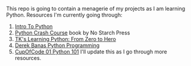 This repo is going to contain a menagerie of my projects as I am learning Python.
Resources I'm currently going through:
1. [Intro To Python](http://www.introtopython.org)
2. [Python Crash Course](https://www.nostarch.com/pythoncrashcourse) book by No Starch Press 
3. [TK's Learning Python: From Zero to Hero](https://medium.freecodecamp.org/learning-python-from-zero-to-hero-120ea540b567)
4. [Derek Banas Python Programming](https://www.youtube.com/watch?v=N4mEzFDjqtA)
5. [CupOfCode 01 Python 101](https://www.youtube.com/playlist?list=PLQh6rb1mrE_Zhh0xv3z-u_lLbZDVwc3uT)
I'll update this as I go through more resources.
